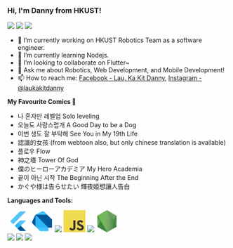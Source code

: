 ### Hi, I'm Danny from HKUST!

![](https://komarev.com/ghpvc/?username=kkdlau&color=blue&style=flat-square=VIEW+COUNT)
![](https://img.shields.io/badge/HKUST-Robotics%20Team-red?logo=Semaphore-CI&logoColor=white)
![](https://img.shields.io/badge/HKUST-Student-blue)

- 🔭 I’m currently working on HKUST Robotics Team as a software engineer.
- 🌱 I’m currently learning Nodejs.
- 👯 I’m looking to collaborate on Flutter~
- 💬 Ask me about Robotics, Web Development, and Mobile Development!
- 📫 How to reach me: [Facebook - Lau, Ka Kit Danny](https://www.facebook.com/DannyLau1205), [Instagram - @laukakitdanny](https://www.instagram.com/laukakitdanny/?hl=zh-hk)

**My Favourite Comics 📖**

* 나 혼자만 레벨업 Solo leveling
* 오늘도 사랑스럽개 A Good Day to be a Dog
* 이번 생도 잘 부탁해 See You in My 19th Life
* 認識的女孩 (from webtoon also, but only chinese translation is available)
* 플로우 Flow
* 神之塔 Tower Of God
* 僕のヒーローアカデミア My Hero Academia
* 끝이 아닌 시작 The Beginning After the End
* かぐや様は告らせたい 輝夜姬想讓人告白

**Languages and Tools:**  

<code><img height="50" src="https://raw.githubusercontent.com/github/explore/80688e429a7d4ef2fca1e82350fe8e3517d3494d/topics/flutter/flutter.png"></code>
<code><img height="50" src="https://raw.githubusercontent.com/github/explore/80688e429a7d4ef2fca1e82350fe8e3517d3494d/topics/dart/dart.png"></code>
<code><img height="50" src="https://miro.medium.com/max/816/1*TpbxEQy4ckB-g31PwUQPlg.png"></code>
<code><img height="50" src="https://raw.githubusercontent.com/github/explore/80688e429a7d4ef2fca1e82350fe8e3517d3494d/topics/javascript/javascript.png"></code>
<code><img height="50" src="https://mildaintrainings.com/wp-content/uploads/2017/11/react-logo.png"/></code>
<code><img height="50" src="https://raw.githubusercontent.com/github/explore/80688e429a7d4ef2fca1e82350fe8e3517d3494d/topics/nodejs/nodejs.png">
</code>
<code><img height="50" src="https://upload.wikimedia.org/wikipedia/commons/thumb/0/0b/Qt_logo_2016.svg/1280px-Qt_logo_2016.svg.png"></code>
</code>
<code><img height="50" src="https://i.redd.it/31b2ii8hchi31.jpg"></code>
<code><img height="50" src="https://cdn.iconscout.com/icon/free/png-512/c-programming-569564.png"/></code>

